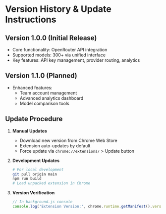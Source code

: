# Version History & Update Instructions

## Version 1.0.0 (Initial Release)
- Core functionality: OpenRouter API integration
- Supported models: 300+ via unified interface
- Key features: API key management, provider routing, analytics

## Version 1.1.0 (Planned)
- Enhanced features:
  - Team account management
  - Advanced analytics dashboard
  - Model comparison tools

## Update Procedure
1. **Manual Updates**
   - Download new version from Chrome Web Store
   - Extension auto-updates by default
   - Force update via `chrome://extensions/` > Update button

2. **Development Updates**
   ```bash
   # For local development
   git pull origin main
   npm run build
   # Load unpacked extension in Chrome
   ```

3. **Version Verification**
   ```javascript
   // In background.js console
   console.log('Extension Version:', chrome.runtime.getManifest().version);